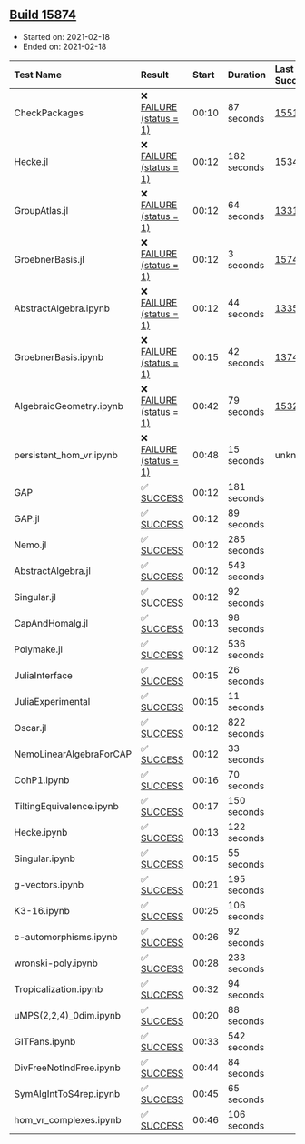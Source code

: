 ## [Build 15874](https://oscarci.mathematik.uni-kl.de/job/oscar/15874/)

* Started on: 2021-02-18
* Ended on: 2021-02-18

| Test Name    | Result | Start | Duration | Last Success | First Failure |
|:-------------|:-------|:------|:---------|:-------------|:--------------|
| CheckPackages | ❌ [FAILURE (status = 1)](https://oscarci.mathematik.uni-kl.de/job/oscar/15874/artifact/logs/build-15874/CheckPackages.log) | 00:10 | 87 seconds | [15514](https://oscarci.mathematik.uni-kl.de/job/oscar/15514/) | [15515](https://oscarci.mathematik.uni-kl.de/job/oscar/15515/) |
| Hecke.jl | ❌ [FAILURE (status = 1)](https://oscarci.mathematik.uni-kl.de/job/oscar/15874/artifact/logs/build-15874/Hecke.jl.log) | 00:12 | 182 seconds | [15344](https://oscarci.mathematik.uni-kl.de/job/oscar/15344/) | [15348](https://oscarci.mathematik.uni-kl.de/job/oscar/15348/) |
| GroupAtlas.jl | ❌ [FAILURE (status = 1)](https://oscarci.mathematik.uni-kl.de/job/oscar/15874/artifact/logs/build-15874/GroupAtlas.jl.log) | 00:12 | 64 seconds | [13311](https://oscarci.mathematik.uni-kl.de/job/oscar/13311/) | [13312](https://oscarci.mathematik.uni-kl.de/job/oscar/13312/) |
| GroebnerBasis.jl | ❌ [FAILURE (status = 1)](https://oscarci.mathematik.uni-kl.de/job/oscar/15874/artifact/logs/build-15874/GroebnerBasis.jl.log) | 00:12 | 3 seconds | [15745](https://oscarci.mathematik.uni-kl.de/job/oscar/15745/) | [15746](https://oscarci.mathematik.uni-kl.de/job/oscar/15746/) |
| AbstractAlgebra.ipynb | ❌ [FAILURE (status = 1)](https://oscarci.mathematik.uni-kl.de/job/oscar/15874/artifact/logs/build-15874/AbstractAlgebra.ipynb.log) | 00:12 | 44 seconds | [13355](https://oscarci.mathematik.uni-kl.de/job/oscar/13355/) | [13356](https://oscarci.mathematik.uni-kl.de/job/oscar/13356/) |
| GroebnerBasis.ipynb | ❌ [FAILURE (status = 1)](https://oscarci.mathematik.uni-kl.de/job/oscar/15874/artifact/logs/build-15874/GroebnerBasis.ipynb.log) | 00:15 | 42 seconds | [13748](https://oscarci.mathematik.uni-kl.de/job/oscar/13748/) | [13749](https://oscarci.mathematik.uni-kl.de/job/oscar/13749/) |
| AlgebraicGeometry.ipynb | ❌ [FAILURE (status = 1)](https://oscarci.mathematik.uni-kl.de/job/oscar/15874/artifact/logs/build-15874/AlgebraicGeometry.ipynb.log) | 00:42 | 79 seconds | [15322](https://oscarci.mathematik.uni-kl.de/job/oscar/15322/) | [15323](https://oscarci.mathematik.uni-kl.de/job/oscar/15323/) |
| persistent_hom_vr.ipynb | ❌ [FAILURE (status = 1)](https://oscarci.mathematik.uni-kl.de/job/oscar/15874/artifact/logs/build-15874/persistent_hom_vr.ipynb.log) | 00:48 | 15 seconds | unknown | unknown |
| GAP | ✅ [SUCCESS](https://oscarci.mathematik.uni-kl.de/job/oscar/15874/artifact/logs/build-15874/GAP.log) | 00:12 | 181 seconds |  |  |
| GAP.jl | ✅ [SUCCESS](https://oscarci.mathematik.uni-kl.de/job/oscar/15874/artifact/logs/build-15874/GAP.jl.log) | 00:12 | 89 seconds |  |  |
| Nemo.jl | ✅ [SUCCESS](https://oscarci.mathematik.uni-kl.de/job/oscar/15874/artifact/logs/build-15874/Nemo.jl.log) | 00:12 | 285 seconds |  |  |
| AbstractAlgebra.jl | ✅ [SUCCESS](https://oscarci.mathematik.uni-kl.de/job/oscar/15874/artifact/logs/build-15874/AbstractAlgebra.jl.log) | 00:12 | 543 seconds |  |  |
| Singular.jl | ✅ [SUCCESS](https://oscarci.mathematik.uni-kl.de/job/oscar/15874/artifact/logs/build-15874/Singular.jl.log) | 00:12 | 92 seconds |  |  |
| CapAndHomalg.jl | ✅ [SUCCESS](https://oscarci.mathematik.uni-kl.de/job/oscar/15874/artifact/logs/build-15874/CapAndHomalg.jl.log) | 00:13 | 98 seconds |  |  |
| Polymake.jl | ✅ [SUCCESS](https://oscarci.mathematik.uni-kl.de/job/oscar/15874/artifact/logs/build-15874/Polymake.jl.log) | 00:12 | 536 seconds |  |  |
| JuliaInterface | ✅ [SUCCESS](https://oscarci.mathematik.uni-kl.de/job/oscar/15874/artifact/logs/build-15874/JuliaInterface.log) | 00:15 | 26 seconds |  |  |
| JuliaExperimental | ✅ [SUCCESS](https://oscarci.mathematik.uni-kl.de/job/oscar/15874/artifact/logs/build-15874/JuliaExperimental.log) | 00:15 | 11 seconds |  |  |
| Oscar.jl | ✅ [SUCCESS](https://oscarci.mathematik.uni-kl.de/job/oscar/15874/artifact/logs/build-15874/Oscar.jl.log) | 00:12 | 822 seconds |  |  |
| NemoLinearAlgebraForCAP | ✅ [SUCCESS](https://oscarci.mathematik.uni-kl.de/job/oscar/15874/artifact/logs/build-15874/NemoLinearAlgebraForCAP.log) | 00:12 | 33 seconds |  |  |
| CohP1.ipynb | ✅ [SUCCESS](https://oscarci.mathematik.uni-kl.de/job/oscar/15874/artifact/logs/build-15874/CohP1.ipynb.log) | 00:16 | 70 seconds |  |  |
| TiltingEquivalence.ipynb | ✅ [SUCCESS](https://oscarci.mathematik.uni-kl.de/job/oscar/15874/artifact/logs/build-15874/TiltingEquivalence.ipynb.log) | 00:17 | 150 seconds |  |  |
| Hecke.ipynb | ✅ [SUCCESS](https://oscarci.mathematik.uni-kl.de/job/oscar/15874/artifact/logs/build-15874/Hecke.ipynb.log) | 00:13 | 122 seconds |  |  |
| Singular.ipynb | ✅ [SUCCESS](https://oscarci.mathematik.uni-kl.de/job/oscar/15874/artifact/logs/build-15874/Singular.ipynb.log) | 00:15 | 55 seconds |  |  |
| g-vectors.ipynb | ✅ [SUCCESS](https://oscarci.mathematik.uni-kl.de/job/oscar/15874/artifact/logs/build-15874/g-vectors.ipynb.log) | 00:21 | 195 seconds |  |  |
| K3-16.ipynb | ✅ [SUCCESS](https://oscarci.mathematik.uni-kl.de/job/oscar/15874/artifact/logs/build-15874/K3-16.ipynb.log) | 00:25 | 106 seconds |  |  |
| c-automorphisms.ipynb | ✅ [SUCCESS](https://oscarci.mathematik.uni-kl.de/job/oscar/15874/artifact/logs/build-15874/c-automorphisms.ipynb.log) | 00:26 | 92 seconds |  |  |
| wronski-poly.ipynb | ✅ [SUCCESS](https://oscarci.mathematik.uni-kl.de/job/oscar/15874/artifact/logs/build-15874/wronski-poly.ipynb.log) | 00:28 | 233 seconds |  |  |
| Tropicalization.ipynb | ✅ [SUCCESS](https://oscarci.mathematik.uni-kl.de/job/oscar/15874/artifact/logs/build-15874/Tropicalization.ipynb.log) | 00:32 | 94 seconds |  |  |
| uMPS(2,2,4)_0dim.ipynb | ✅ [SUCCESS](https://oscarci.mathematik.uni-kl.de/job/oscar/15874/artifact/logs/build-15874/uMPS-2-2-4-_0dim.ipynb.log) | 00:20 | 88 seconds |  |  |
| GITFans.ipynb | ✅ [SUCCESS](https://oscarci.mathematik.uni-kl.de/job/oscar/15874/artifact/logs/build-15874/GITFans.ipynb.log) | 00:33 | 542 seconds |  |  |
| DivFreeNotIndFree.ipynb | ✅ [SUCCESS](https://oscarci.mathematik.uni-kl.de/job/oscar/15874/artifact/logs/build-15874/DivFreeNotIndFree.ipynb.log) | 00:44 | 84 seconds |  |  |
| SymAlgIntToS4rep.ipynb | ✅ [SUCCESS](https://oscarci.mathematik.uni-kl.de/job/oscar/15874/artifact/logs/build-15874/SymAlgIntToS4rep.ipynb.log) | 00:45 | 65 seconds |  |  |
| hom_vr_complexes.ipynb | ✅ [SUCCESS](https://oscarci.mathematik.uni-kl.de/job/oscar/15874/artifact/logs/build-15874/hom_vr_complexes.ipynb.log) | 00:46 | 106 seconds |  |  |
